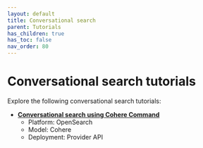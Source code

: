 ```yaml
---
layout: default
title: Conversational search
parent: Tutorials
has_children: true
has_toc: false
nav_order: 80
---
```


# Conversational search tutorials

Explore the following conversational search tutorials:

- [**Conversational search using Cohere Command**]({{site.url}}{{site.baseurl}}/ml-commons-plugin/tutorials/conversational-search/conversational-search-cohere/)  
  - Platform: OpenSearch
  - Model: Cohere  
  - Deployment: Provider API  
